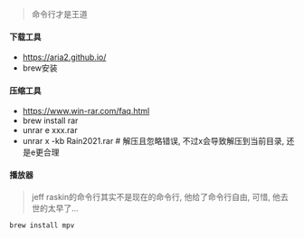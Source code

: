 > 命令行才是王道

#### 下载工具

*  https://aria2.github.io/
*  brew安装

#### 压缩工具

* https://www.win-rar.com/faq.html
* brew install rar
* unrar e xxx.rar  
* unrar x -kb Rain2021.rar   # 解压且忽略错误, 不过x会导致解压到当前目录, 还是e更合理



#### 播放器

> jeff raskin的命令行其实不是现在的命令行, 他给了命令行自由, 可惜, 他去世的太早了...

```sh
brew install mpv
```
